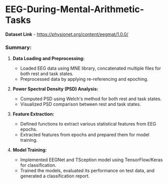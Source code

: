 # EEG-During-Mental-Arithmetic-Tasks

**Dataset Link** - https://physionet.org/content/eegmat/1.0.0/

### Summary:
1. **Data Loading and Preprocessing:**
   - Loaded EEG data using MNE library, concatenated multiple files for both rest and task states.
   - Preprocessed data by applying re-referencing and epoching.

2. **Power Spectral Density (PSD) Analysis:**
   - Computed PSD using Welch's method for both rest and task states.
   - Visualized PSD comparison between rest and task states.

3. **Feature Extraction:**
   - Defined functions to extract various statistical features from EEG epochs.
   - Extracted features from epochs and prepared them for model training.

4. **Model Training:**
   - Implemented EEGNet and TSception model using TensorFlow/Keras for classification.
   - Trained the models, evaluated its performance on test data, and generated a classification report.

